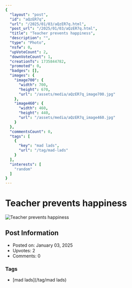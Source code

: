 ```yaml
---
{
  "layout": "post",
  "id": "aQzER7q",
  "url": "/2025/01/03/aQzER7q.html",
  "post_url": "/2025/01/03/aQzER7q.html",
  "title": "Teacher prevents happiness",
  "description": "",
  "type": "Photo",
  "nsfw": 0,
  "upVoteCount": 2,
  "downVoteCount": 1,
  "creationTs": 1735844782,
  "promoted": 0,
  "badges": [],
  "images": {
    "image700": {
      "width": 700,
      "height": 670,
      "url": "/assets/media/aQzER7q_image700.jpg"
    },
    "image460": {
      "width": 460,
      "height": 440,
      "url": "/assets/media/aQzER7q_image460.jpg"
    }
  },
  "commentsCount": 0,
  "tags": [
    {
      "key": "mad lads",
      "url": "/tag/mad-lads"
    }
  ],
  "interests": [
    "random"
  ]
}
---
```


# Teacher prevents happiness

![Teacher prevents happiness](/assets/media/aQzER7q_image700.jpg)

## Post Information

- Posted on: January 03, 2025
- Upvotes: 2
- Comments: 0

### Tags

- [mad lads](/tag/mad lads)
